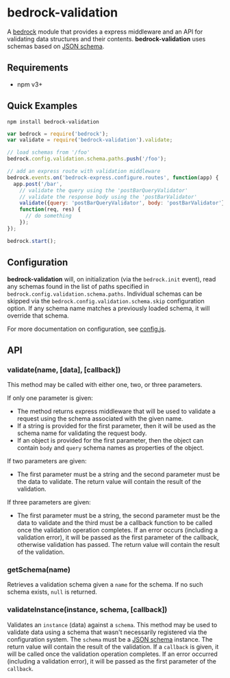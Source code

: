 # bedrock-validation

A [bedrock][] module that provides a express middleware and an API for
validating data structures and their contents. **bedrock-validation** uses
schemas based on [JSON schema][].

## Requirements

- npm v3+

## Quick Examples

```
npm install bedrock-validation
```

```js
var bedrock = require('bedrock');
var validate = require('bedrock-validation').validate;

// load schemas from '/foo'
bedrock.config.validation.schema.paths.push('/foo');

// add an express route with validation middleware
bedrock.events.on('bedrock-express.configure.routes', function(app) {
  app.post('/bar',
    // validate the query using the 'postBarQueryValidator'
    // validate the response body using the 'postBarValidator'
    validate({query: 'postBarQueryValidator', body: 'postBarValidator'}),
    function(req, res) {
      // do something
    });
});

bedrock.start();
```

## Configuration

**bedrock-validation** will, on initialization (via the `bedrock.init` event),
read any schemas found in the list of paths specified in
`bedrock.config.validation.schema.paths`. Individual schemas can be skipped
via the `bedrock.config.validation.schema.skip` configuration option. If any
schema name matches a previously loaded schema, it will override that
schema.

For more documentation on configuration, see [config.js](./lib/config.js).

## API

### validate(name, [data], [callback])

This method may be called with either one, two, or three parameters.

If only one parameter is given:

* The method returns express middleware that will be used to validate a request
  using the schema associated with the given name.
* If a string is provided for the first parameter, then it will be used as the
  schema name for validating the request body.
* If an object is provided for the first parameter, then the object can contain
  `body` and `query` schema names as properties of the object.

If two parameters are given:

* The first parameter must be a string and the second parameter must be the
  data to validate. The return value will contain the result of the validation.

If three parameters are given:

* The first parameter must be a string, the second parameter must be the data
  to validate and the third must be a callback function to be called once the
  validation operation completes. If an error occurs (including a validation
  error), it will be passed as the first parameter of the callback, otherwise
  validation has passed. The return value will contain the result of the
  validation.

### getSchema(name)

Retrieves a validation schema given a `name` for the schema. If no such
schema exists, `null` is returned.

### validateInstance(instance, schema, [callback])

Validates an `instance` (data) against a `schema`. This method may be used
to validate data using a schema that wasn't necessarily registered via
the configuration system. The `schema` must be a [JSON schema][] instance. The
return value will contain the result of the validation. If a `callback` is
given, it will be called once the validation operation completes. If an
error occurred (including a validation error), it will be passed as the
first parameter of the `callback`.


[bedrock]: https://github.com/digitalbazaar/bedrock
[JSON schema]: http://json-schema.org/
